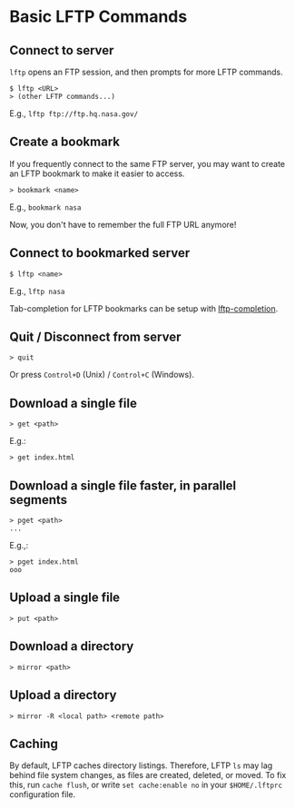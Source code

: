 # Basic LFTP Commands

## Connect to server

`lftp` opens an FTP session, and then prompts for more LFTP commands.

```
$ lftp <URL>
> (other LFTP commands...)
```

E.g., `lftp ftp://ftp.hq.nasa.gov/`

## Create a bookmark

If you frequently connect to the same FTP server, you may want to create an LFTP bookmark to make it easier to access.

```
> bookmark <name>
```

E.g., `bookmark nasa`

Now, you don't have to remember the full FTP URL anymore!

## Connect to bookmarked server

```
$ lftp <name>
```

E.g., `lftp nasa`

Tab-completion for LFTP bookmarks can be setup with [lftp-completion](https://github.com/mcandre/lftp-completion).

## Quit / Disconnect from server

```
> quit
```

Or press `Control+D` (Unix) / `Control+C` (Windows).

## Download a single file

```
> get <path>
```

E.g.:

```
> get index.html
```

## Download a single file faster, in parallel segments

```
> pget <path>
...
```

E.g.,:

```
> pget index.html
ooo
```

## Upload a single file

```
> put <path>
```

## Download a directory

```
> mirror <path>
```

## Upload a directory

```
> mirror -R <local path> <remote path>
```

## Caching

By default, LFTP caches directory listings. Therefore, LFTP `ls` may lag behind file system changes, as files are created, deleted, or moved. To fix this, run `cache flush`, or write `set cache:enable no` in your `$HOME/.lftprc` configuration file.
